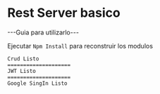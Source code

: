 # Rest Server basico

---Guia para utilizarlo---

Ejecutar ```Npm Install``` para reconstruir los modulos


``````
Crud Listo
====================
JWT Listo
====================
Google SingIn Listo

```````